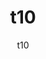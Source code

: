 ---
  audience: "primary"
  author: "t10"
  description: "t10"
  difficulty: "beginner"
  date_posted: "2020-06-06"
  osm_username: "t10"
  filename: "1591416406575-hydro.pdf"
  group: ""
  layout: "project"
  preparation_time: "less_than_one_hour"
  project_time: "one_hour"
  tags: 
    - "Historical"
  thumbnail: "1591416402119-mapgive_cake.jpg"
  title: "t10"
  type: "field"
  url: "2020-06-06-89681"

---